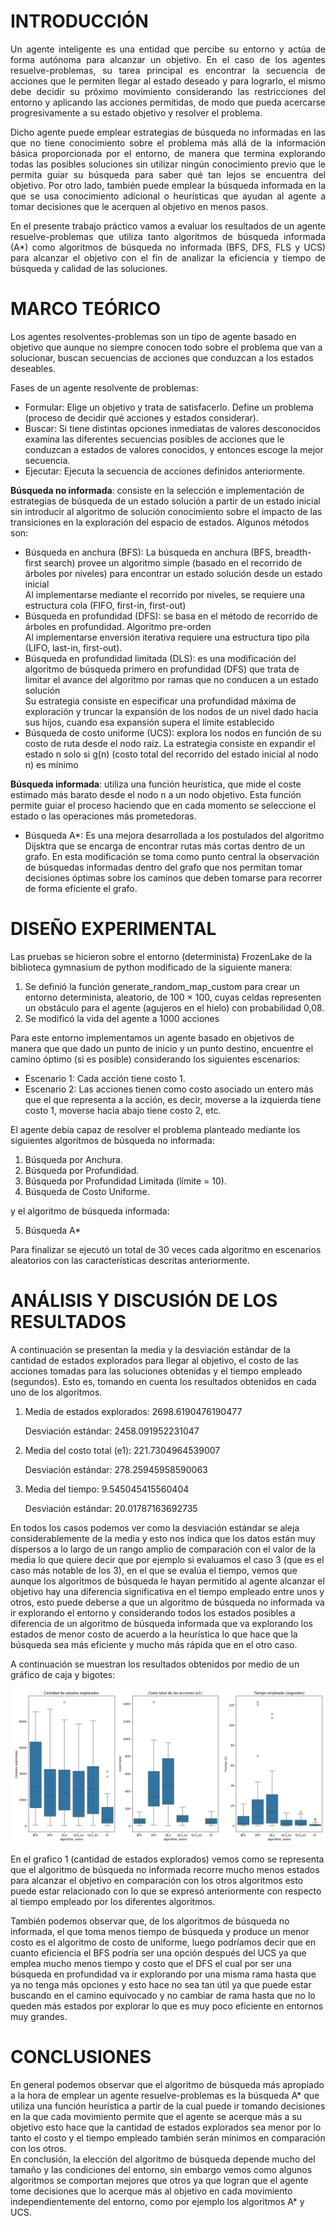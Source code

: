 <h1>INTRODUCCIÓN</h1>

<p style="text-align: justify">Un agente inteligente es una entidad que percibe su entorno y actúa de forma autónoma para alcanzar un objetivo. En el caso de los agentes resuelve-problemas, su tarea principal es encontrar la secuencia de acciones que le permiten llegar al estado deseado y para lograrlo, el mismo debe decidir su próximo movimiento considerando las restricciones del entorno y aplicando las acciones permitidas, de modo que pueda acercarse progresivamente a su estado objetivo y resolver el problema.</p>

<p style="text-align: justify">Dicho agente puede emplear estrategias de búsqueda no informadas en las que no tiene conocimiento sobre el problema más allá de la información básica proporcionada por el entorno, de manera que termina explorando todas las posibles soluciones sin utilizar ningún conocimiento previo que le permita guiar su búsqueda para saber qué tan lejos se encuentra del objetivo. Por otro lado, también puede emplear la búsqueda informada en la que se usa conocimiento adicional o heurísticas que ayudan al agente a tomar decisiones que le acerquen al objetivo en menos pasos.</p> 

<p style="text-align: justify">En el presente trabajo práctico vamos a evaluar los resultados de un agente resuelve-problemas que utiliza tanto algoritmos de búsqueda informada (A*) como algoritmos de búsqueda no informada (BFS, DFS, FLS y UCS) para alcanzar el objetivo con el fin de analizar la eficiencia y tiempo de búsqueda y calidad de las soluciones.</p>

<h1>MARCO TEÓRICO</h1>

<p>Los agentes resolventes-problemas son un tipo de agente basado en objetivo que aunque no siempre conocen todo sobre el problema que van a solucionar, buscan secuencias de acciones que conduzcan a los estados deseables.</p>

Fases de un agente resolvente de problemas:

* Formular: Elige un objetivo y trata de satisfacerlo. Define un problema (proceso de decidir qué acciones y estados considerar).  
* Buscar: Si tiene distintas opciones inmediatas de valores desconocidos examina las diferentes secuencias posibles de acciones que le conduzcan a estados de valores conocidos, y entonces escoge la mejor secuencia.  
* Ejecutar: Ejecuta la secuencia de acciones definidos anteriormente.

**Búsqueda no informada**: consiste en la selección e implementación de estrategias de búsqueda de un estado solución a partir de un estado inicial sin introducir al algoritmo de solución conocimiento sobre el impacto de las transiciones en la exploración del espacio de estados. Algunos métodos son:

- Búsqueda en anchura (BFS): La búsqueda en anchura (BFS, breadth-first search) provee un algoritmo simple (basado en el recorrido de árboles por niveles) para encontrar un estado solución desde un estado inicial  
  Al implementarse mediante el recorrido por niveles, se requiere una estructura cola (FIFO, first-in, first-out)  
- Búsqueda en profundidad (DFS): se basa en el método de recorrido de árboles en profundidad. Algoritmo pre-orden  
  Al implementarse enversión iterativa requiere una estructura tipo pila (LIFO, last-in, first-out).   
- Búsqueda en profundidad limitada (DLS): es una modificación del algoritmo de búsqueda primero en profundidad (DFS) que trata de limitar el avance del algoritmo por ramas que no conducen a un estado solución  
  Su estrategia consiste en especificar una profundidad máxima de exploración y truncar la expansión de los nodos de un nivel dado hacia sus hijos, cuando esa expansión supera el límite establecido  
- Búsqueda de costo uniforme (UCS):  explora los nodos en función de su costo de ruta desde el nodo raíz. La estrategia consiste en expandir el estado n solo si g(n) (costo total del recorrido del estado inicial al nodo n) es mínimo

**Búsqueda informada**: utiliza una función heurística, que mide el coste estimado más barato desde el nodo n a un nodo objetivo. Esta función permite guiar el proceso haciendo que en cada momento se seleccione el estado o las operaciones más prometedoras. 

- Búsqueda A*: Es una mejora desarrollada a los postulados del algoritmo Dijsktra que se encarga de encontrar rutas más cortas dentro de un grafo. En esta modificación se toma como punto central la observación de búsquedas informadas dentro del grafo que nos permitan tomar decisiones óptimas sobre los caminos que deben tomarse para recorrer de forma eficiente el grafo.

<h1>DISEÑO EXPERIMENTAL</h1> 

Las pruebas se hicieron sobre el entorno (determinista) FrozenLake de la biblioteca gymnasium de python modificado de la siguiente manera:

1. Se definió la función generate\_random\_map\_custom para crear un entorno determinista, aleatorio, de 100 × 100, cuyas celdas representen un obstáculo para el agente (agujeros en el hielo) con probabilidad 0,08.   
2. Se modificó la vida del agente a 1000 acciones


Para este entorno implementamos un agente basado en objetivos de manera que que dado un punto de inicio y un punto destino, encuentre el camino óptimo (si es posible) considerando los siguientes escenarios:

- Escenario 1: Cada acción tiene costo 1\.   
- Escenario 2: Las acciones tienen como costo asociado un entero más que el que representa a la acción, es decir, moverse a la izquierda tiene costo 1, moverse hacia abajo tiene costo 2, etc. 

El agente debía capaz de resolver el problema planteado mediante los siguientes algoritmos de búsqueda no informada:   
1. Búsqueda por Anchura.   
2. Búsqueda por Profundidad.   
3. Búsqueda por Profundidad Limitada (límite \= 10).   
4. Búsqueda de Costo Uniforme.

y el algoritmo de búsqueda informada:  

5. Búsqueda A*

Para finalizar se ejecutó un total de 30 veces cada algoritmo en escenarios aleatorios con las características descritas anteriormente.

<h1>ANÁLISIS Y DISCUSIÓN DE LOS RESULTADOS</h1>

A continuación se presentan la media y la desviación estándar de la cantidad de estados explorados para llegar al objetivo, el costo de las acciones tomadas para las soluciones obtenidas y el tiempo empleado (segundos). Esto es, tomando en cuenta los resultados obtenidos en cada uno de los algoritmos.

1) Media de estados explorados: 2698.6190476190477

   Desviación estándar: 2458.091952231047

2) Media del costo total (e1): 221.7304964539007

   Desviación estándar: 278.25945958590063

3) Media del tiempo: 9.545045415560404

   Desviación estándar: 20.01787163692735

En todos los casos podemos ver como la desviación estándar se aleja considerablemente de la media y esto nos indica que los datos están muy dispersos a lo largo de un rango amplio de comparación con el valor de la media lo que quiere decir que por ejemplo si evaluamos el caso 3 (que es el caso más notable de los 3), en el que se evalúa el tiempo, vemos que aunque los algoritmos de búsqueda le hayan permitido al agente alcanzar el objetivo hay una diferencia significativa en el tiempo empleado entre unos y otros, esto puede deberse a que un algoritmo de búsqueda no informada va ir explorando el entorno y considerando todos los estados posibles a diferencia de un algoritmo de búsqueda informada que va explorando los estados de menor costo de acuerdo a la heurística lo que hace que la búsqueda sea más eficiente y mucho más rápida que en el otro caso. 

A continuación se muestran los resultados obtenidos por medio de un gráfico de caja y bigotes:

![](https://github.com/Perlaval/ia-uncuyo-2024/blob/main/tp4-busquedas-informadas/images/diagrama%20de%20caja%20y%20bigotes.png)

En el grafico 1 (cantidad de estados explorados) vemos como se representa que el algoritmo de búsqueda no informada recorre mucho menos estados para alcanzar el objetivo en comparación con los otros algoritmos esto puede estar relacionado con lo que se expresó anteriormente con respecto al tiempo empleado por los diferentes algoritmos.

También podemos observar que, de los algoritmos de búsqueda no informada, el que toma menos tiempo de búsqueda y produce un menor costo es el algoritmo de costo de uniforme, luego podríamos decir que en cuanto eficiencia el BFS podría ser una opción después del UCS ya que emplea mucho menos tiempo y costo que el DFS el cual por ser una búsqueda en profundidad va ir explorando por una misma rama hasta que ya no tenga más opciones y esto hace no sea tan útil ya que puede estar buscando en el camino equivocado y no cambiar de rama hasta que no lo queden más estados por explorar lo que es muy poco eficiente en entornos muy grandes.

<h1>CONCLUSIONES</h1>  

En general podemos observar que el algoritmo de búsqueda más apropiado a la hora de emplear un agente resuelve-problemas es la búsqueda A\* que utiliza una función heurística a partir de la cual puede ir tomando decisiones en la que cada movimiento permite que el agente se acerque más a su objetivo esto hace que la cantidad de estados explorados sea menor por lo tanto el costo y el tiempo empleado también serán mínimos en comparación con los otros.   
En conclusión, la elección del algoritmo de búsqueda depende mucho del tamaño y las condiciones del entorno, sin embargo vemos como algunos algoritmos se comportan mejores que otros ya que logran que el agente tome decisiones que lo acerque más al objetivo en cada movimiento independientemente del entorno, como por ejemplo los algoritmos A\* y UCS.  
